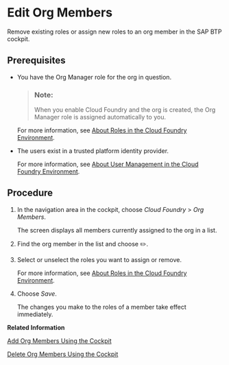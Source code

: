 <!-- loiofdbeabb3dda24d408e798a94bd753c8b -->

<link rel="stylesheet" type="text/css" href="../css/sap-icons.css"/>

# Edit Org Members

Remove existing roles or assign new roles to an org member in the SAP BTP cockpit.



<a name="loiofdbeabb3dda24d408e798a94bd753c8b__prereq_smd_nmv_nbc"/>

## Prerequisites

-   You have the Org Manager role for the org in question.

    > ### Note:  
    > When you enable Cloud Foundry and the org is created, the Org Manager role is assigned automatically to you.

    For more information, see [About Roles in the Cloud Foundry Environment](about-roles-in-the-cloud-foundry-environment-0907638.md).

-   The users exist in a trusted platform identity provider.

    For more information, see [About User Management in the Cloud Foundry Environment](about-user-management-in-the-cloud-foundry-environment-8e6ce96.md).




<a name="loiofdbeabb3dda24d408e798a94bd753c8b__steps_jrg_wt4_zl"/>

## Procedure

1.  In the navigation area in the cockpit, choose *Cloud Foundry* \> *Org Members*.

    The screen displays all members currently assigned to the org in a list.

2.  Find the org member in the list and choose :pencil2:.

3.  Select or unselect the roles you want to assign or remove.

    For more information, see [About Roles in the Cloud Foundry Environment](about-roles-in-the-cloud-foundry-environment-0907638.md).

4.  Choose *Save*.

    The changes you make to the roles of a member take effect immediately.


**Related Information**  


[Add Org Members Using the Cockpit](add-org-members-a4eeaf1.md "In the SAP BTP cockpit, add users as org members and assign roles to grant the users access to information, such as user and quota information in a Cloud Foundry org.")

[Delete Org Members Using the Cockpit](delete-org-members-35a720c.md "Delete all roles of an org member in the SAP BTP cockpit. As a consequence, the member is removed from the org and any spaces in that org.")


